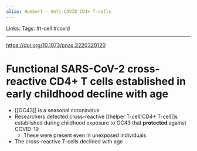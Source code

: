 ```yaml
---
alias: Humbert - Anti-COVID CD4+ T-cells
---
```


Links:
Tags: #t-cell #covid 

---

https://doi.org/10.1073/pnas.2220320120

# Functional SARS-CoV-2 cross-reactive CD4+ T cells established in early childhood decline with age

- [[OC43]] is a seasonal coronavirus
- Researchers detected cross-reactive [[helper T-cell|CD4+ T-cell]]s established during childhood exposure to OC43 that **protected** against COVID-19
	- These were present even in unexposed individuals
- The cross-reactive T-cells declined with age